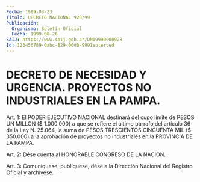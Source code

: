 ```yaml
---
Fecha: 1999-08-23
Título: DECRETO NACIONAL 928/99
Publicación:
  Organismo: Boletín Oficial
  Fecha: 1999-08-26
SAIJ: https://www.saij.gob.ar/DN19990000928
Id: 123456789-0abc-829-0000-9991soterced
---
```

# DECRETO DE NECESIDAD Y URGENCIA. PROYECTOS NO INDUSTRIALES EN LA PAMPA.

<a id="1"></a>
Art. 1: El PODER EJECUTIVO NACIONAL destinará del cupo límite de PESOS UN MILLON ($ 1.000.000) a que se refiere el último párrafo del artículo 36 de la Ley N. 25.064, la suma de PESOS TRESCIENTOS CINCUENTA MIL ($ 350.000) a la aprobación de proyectos no industriales en la PROVINCIA DE LA PAMPA.

<a id="2"></a>
Art. 2: Dése cuenta al HONORABLE CONGRESO DE LA NACION.

<a id="3"></a>
Art. 3: Comuníquese, publíquese, dése a la Dirección Nacional del Registro  Oficial  y  archívese.